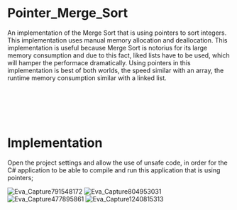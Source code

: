 # Pointer_Merge_Sort

An implementation of the Merge Sort that is using pointers to sort integers. This implementation uses manual memory allocation and deallocation. This implementation is useful because Merge Sort is notorius for its large memory consumption and due to this fact, liked lists have to be used, which will hamper the performace dramatically.
Using pointers in this implementation is best of both worlds, the speed similar with an array, the runtime memory consumption similar with a linked list.

<br>
<br>
<br>
<br>

# Implementation

Open the project settings and allow the use of unsafe code, in order for the C# application to be able to compile and run this application that is using pointers;

![Eva_Capture791548172](https://user-images.githubusercontent.com/87245086/204645054-26f671a1-c2bd-4234-abd2-0edf2f5f8e64.jpg)
![Eva_Capture804953031](https://user-images.githubusercontent.com/87245086/204645059-6a2f8094-2e18-410e-a232-5cab7bbd65c6.jpg)
![Eva_Capture477895861](https://user-images.githubusercontent.com/87245086/204645089-7289c668-a77c-4767-a9ef-da3d79842b48.jpg)
![Eva_Capture1240815313](https://user-images.githubusercontent.com/87245086/204645091-e56d653c-6e61-44b4-b56f-8c962977356d.jpg)
